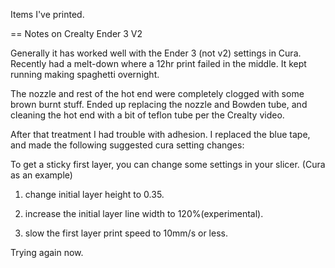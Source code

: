 Items I've printed.

== Notes on Crealty Ender 3 V2

Generally it has worked well with the Ender 3 (not v2) settings in Cura.
Recently had a melt-down where a 12hr print failed in the middle.  It kept running making spaghetti overnight.

The nozzle and rest of the hot end were completely clogged with some brown burnt stuff.  Ended up replacing the nozzle and Bowden tube, and cleaning the hot end with a bit of teflon tube per the Crealty video.

After that treatment I had trouble with adhesion.  I replaced the blue tape, and made the following suggested cura setting changes:

To get a sticky first layer, you can change some settings in your slicer. (Cura as an example)

1. change initial layer height to 0.35.

2. increase the initial layer line width to 120%(experimental).

3. slow the first layer print speed to 10mm/s or less.

Trying again now.
